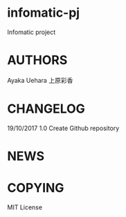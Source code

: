 # infomatic-pj
Infomatic project 

<h1>AUTHORS</h1>
    Ayaka Uehara 上原彩香

<h1>CHANGELOG</h1>
    19/10/2017 1.0 Create Github repository
	
<h1>NEWS</h1>


<h1>COPYING</h1>
	MIT License

	
	
